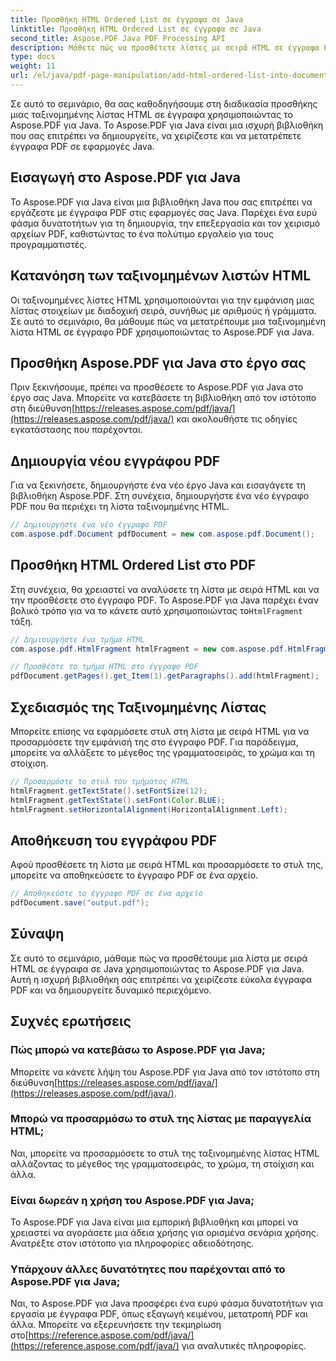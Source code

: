 ```yaml
---
title: Προσθήκη HTML Ordered List σε έγγραφα σε Java
linktitle: Προσθήκη HTML Ordered List σε έγγραφα σε Java
second_title: Aspose.PDF Java PDF Processing API
description: Μάθετε πώς να προσθέτετε λίστες με σειρά HTML σε έγγραφα PDF χρησιμοποιώντας το Aspose.PDF για Java. Οδηγός βήμα προς βήμα με τον πηγαίο κώδικα.
type: docs
weight: 11
url: /el/java/pdf-page-manipulation/add-html-ordered-list-into-documents-in-java/
---
```


Σε αυτό το σεμινάριο, θα σας καθοδηγήσουμε στη διαδικασία προσθήκης μιας ταξινομημένης λίστας HTML σε έγγραφα χρησιμοποιώντας το Aspose.PDF για Java. Το Aspose.PDF για Java είναι μια ισχυρή βιβλιοθήκη που σας επιτρέπει να δημιουργείτε, να χειρίζεστε και να μετατρέπετε έγγραφα PDF σε εφαρμογές Java. 

## Εισαγωγή στο Aspose.PDF για Java

Το Aspose.PDF για Java είναι μια βιβλιοθήκη Java που σας επιτρέπει να εργάζεστε με έγγραφα PDF στις εφαρμογές σας Java. Παρέχει ένα ευρύ φάσμα δυνατοτήτων για τη δημιουργία, την επεξεργασία και τον χειρισμό αρχείων PDF, καθιστώντας το ένα πολύτιμο εργαλείο για τους προγραμματιστές.

## Κατανόηση των ταξινομημένων λιστών HTML

Οι ταξινομημένες λίστες HTML χρησιμοποιούνται για την εμφάνιση μιας λίστας στοιχείων με διαδοχική σειρά, συνήθως με αριθμούς ή γράμματα. Σε αυτό το σεμινάριο, θα μάθουμε πώς να μετατρέπουμε μια ταξινομημένη λίστα HTML σε έγγραφο PDF χρησιμοποιώντας το Aspose.PDF για Java.

## Προσθήκη Aspose.PDF για Java στο έργο σας

 Πριν ξεκινήσουμε, πρέπει να προσθέσετε το Aspose.PDF για Java στο έργο σας Java. Μπορείτε να κατεβάσετε τη βιβλιοθήκη από τον ιστότοπο στη διεύθυνση[https://releases.aspose.com/pdf/java/](https://releases.aspose.com/pdf/java/) και ακολουθήστε τις οδηγίες εγκατάστασης που παρέχονται.

## Δημιουργία νέου εγγράφου PDF

Για να ξεκινήσετε, δημιουργήστε ένα νέο έργο Java και εισαγάγετε τη βιβλιοθήκη Aspose.PDF. Στη συνέχεια, δημιουργήστε ένα νέο έγγραφο PDF που θα περιέχει τη λίστα ταξινομημένης HTML.

```java
// Δημιουργήστε ένα νέο έγγραφο PDF
com.aspose.pdf.Document pdfDocument = new com.aspose.pdf.Document();
```

## Προσθήκη HTML Ordered List στο PDF

 Στη συνέχεια, θα χρειαστεί να αναλύσετε τη λίστα με σειρά HTML και να την προσθέσετε στο έγγραφο PDF. Το Aspose.PDF για Java παρέχει έναν βολικό τρόπο για να το κάνετε αυτό χρησιμοποιώντας το`HtmlFragment` τάξη.

```java
// Δημιουργήστε ένα τμήμα HTML
com.aspose.pdf.HtmlFragment htmlFragment = new com.aspose.pdf.HtmlFragment("<ol><li>Item 1</li><li>Item 2</li><li>Item 3</li></ol>");

// Προσθέστε το τμήμα HTML στο έγγραφο PDF
pdfDocument.getPages().get_Item(1).getParagraphs().add(htmlFragment);
```

## Σχεδιασμός της Ταξινομημένης Λίστας

Μπορείτε επίσης να εφαρμόσετε στυλ στη λίστα με σειρά HTML για να προσαρμόσετε την εμφάνισή της στο έγγραφο PDF. Για παράδειγμα, μπορείτε να αλλάξετε το μέγεθος της γραμματοσειράς, το χρώμα και τη στοίχιση.

```java
// Προσαρμόστε το στυλ του τμήματος HTML
htmlFragment.getTextState().setFontSize(12);
htmlFragment.getTextState().setFont(Color.BLUE);
htmlFragment.setHorizontalAlignment(HorizontalAlignment.Left);
```

## Αποθήκευση του εγγράφου PDF

Αφού προσθέσετε τη λίστα με σειρά HTML και προσαρμόσετε το στυλ της, μπορείτε να αποθηκεύσετε το έγγραφο PDF σε ένα αρχείο.

```java
// Αποθηκεύστε το έγγραφο PDF σε ένα αρχείο
pdfDocument.save("output.pdf");
```

## Σύναψη

Σε αυτό το σεμινάριο, μάθαμε πώς να προσθέτουμε μια λίστα με σειρά HTML σε έγγραφα σε Java χρησιμοποιώντας το Aspose.PDF για Java. Αυτή η ισχυρή βιβλιοθήκη σάς επιτρέπει να χειρίζεστε εύκολα έγγραφα PDF και να δημιουργείτε δυναμικό περιεχόμενο.

## Συχνές ερωτήσεις

### Πώς μπορώ να κατεβάσω το Aspose.PDF για Java;

Μπορείτε να κάνετε λήψη του Aspose.PDF για Java από τον ιστότοπο στη διεύθυνση[https://releases.aspose.com/pdf/java/](https://releases.aspose.com/pdf/java/).

### Μπορώ να προσαρμόσω το στυλ της λίστας με παραγγελία HTML;

Ναι, μπορείτε να προσαρμόσετε το στυλ της ταξινομημένης λίστας HTML αλλάζοντας το μέγεθος της γραμματοσειράς, το χρώμα, τη στοίχιση και άλλα.

### Είναι δωρεάν η χρήση του Aspose.PDF για Java;

Το Aspose.PDF για Java είναι μια εμπορική βιβλιοθήκη και μπορεί να χρειαστεί να αγοράσετε μια άδεια χρήσης για ορισμένα σενάρια χρήσης. Ανατρέξτε στον ιστότοπο για πληροφορίες αδειοδότησης.

### Υπάρχουν άλλες δυνατότητες που παρέχονται από το Aspose.PDF για Java;

 Ναι, το Aspose.PDF για Java προσφέρει ένα ευρύ φάσμα δυνατοτήτων για εργασία με έγγραφα PDF, όπως εξαγωγή κειμένου, μετατροπή PDF και άλλα. Μπορείτε να εξερευνήσετε την τεκμηρίωση στο[https://reference.aspose.com/pdf/java/](https://reference.aspose.com/pdf/java/) για αναλυτικές πληροφορίες.
